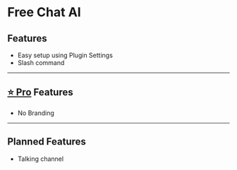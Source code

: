 # Free Chat AI

## Features
* Easy setup using Plugin Settings
* Slash command

***

## [⭐ Pro](/docs/about-inventutor-pro.md) Features
* No Branding

***

## Planned Features
* Talking channel
